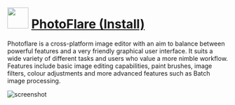 ﻿# <img src="https://cdn.jsdelivr.net/gh/chtof/chocolatey-packages/automatic/photoflare.install/photoflare.install.png" width="48" height="48"/> [PhotoFlare (Install)](https://chocolatey.org/packages/photoflare.install)

Photoflare is a cross-platform image editor with an aim to balance between powerful features and a very friendly graphical user interface. It suits a wide variety of different tasks and users who value a more nimble workflow. Features include basic image editing capabilities, paint brushes, image filters, colour adjustments and more advanced features such as Batch image processing.

![screenshot](https://cdn.jsdelivr.net/gh/chtof/chocolatey-packages/automatic/photoflare.install/screenshot.png)
